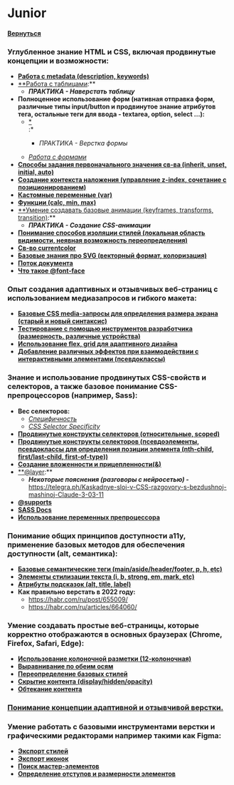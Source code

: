 # Junior

#### [Вернуться](../HTML_CSS.md)

### Углубленное знание HTML и CSS, включая продвинутые концепции и возможности:

- [**Работа с metadata (description, keywords)**](https://developer.mozilla.org/ru/docs/Web/HTML/Element/meta)
- [\*\*Работа с таблицами](https://doka.guide/html/tables):\*\*
  - **_ПРАКТИКА - Наверстать таблицу_**
- **Полноценное использование форм (нативная отправка форм, различные типы input/button и продвинутое знание атрибутов тега, остальные теги для ввода - textarea, option, select …):**
  - [\*<form>](https://doka.guide/html/form/):\*
    - _ПРАКТИКА - Верстка формы_
  - [_Работа с формами_](https://doka.guide/js/deal-with-forms/)
- [**Способы задания первоначального значения св-ва (inherit, unset, initial, auto)**](https://web-standards.ru/articles/inherit-initial-unset-revert/)
- [**Создание контекста наложения (управление z-index, сочетание с позиционированием)**](https://developer.mozilla.org/ru/docs/Web/CSS/CSS_positioned_layout/Understanding_z-index/Stacking_context)
- [**Кастомные переменные (var)**](https://doka.guide/css/custom-properties)
- [**Функции (calc, min, max)**](https://yoksel.github.io/css-math/)
- [\*\*Умение создавать базовые анимации (keyframes, transforms, transition)](https://codelab.pro/osnovy-css-animaczii-transitions-keyframes-i-funkczii-sinhronizaczii/):\*\*
  - **_ПРАКТИКА - Создание CSS-анимации_**
- [**Понимание способов изоляции стилей (локальная область видимости, неявная возможность переопределения)**](https://www.youtube.com/watch?v=xtC6l5-q4yU&ab_channel=DavidDobryakov)
- [**Св-во currentcolor**](https://doka.guide/css/currentcolor)
- [**Базовые знания про SVG (векторный формат, колоризация)**](https://ru.hexlet.io/blog/posts/kak-rabotat-s-formatom-svg-rukovodstvo-dlya-nachinayuschih-veb-razrabotchikov)
- [**Поток документа**](https://doka.guide/html/flow)
- [**Что такое @font-face**](https://telegra.ph/CHto-takoe-font-face-07-16)

### Опыт создания адаптивных и отзывчивых веб-страниц с использованием медиазапросов и гибкого макета:

- [**Базовые CSS media-запросы для определения размера экрана (старый и новый синтаксис)**](https://developer.mozilla.org/ru/docs/Web/CSS/CSS_media_queries/Using_media_queries)
- [**Тестирование с помощью инструментов разработчика (размерность, различные устройства)**](https://www.youtube.com/watch?v=PDYpTEGXuEI&ab_channel=code_sisters)
- [**Использование flex, grid для адаптивного дизайна**](https://www.youtube.com/watch?v=oUQy6G_ridI&ab_channel=ITVDN)
- [**Добавление различных эффектов при взаимодействии с интерактивными элементами (псевдоклассы)**](https://developer.mozilla.org/ru/docs/Learn/CSS/Building_blocks/Selectors/Pseudo-classes_and_pseudo-elements)

### Знание и использование продвинутых CSS-свойств и селекторов, а также базовое понимание CSS-препроцессоров (например, Sass):

- **Вес селекторов:**
  - [_Специфичность_](https://doka.guide/css/specificity)
  - [_CSS Selector Specificity_](https://polypane.app/css-specificity-calculator/#selector=)
- [**Продвинутые конструкты селекторов (относительные, scoped)**](https://www.dev-notes.ru/articles/css/at-scope/)
- [**Продвинутые конструкты селекторов (псевдоэлементы, псевдоклассы для определения позиции элемента (nth-child, first/last-child, first-of-type))**](https://webformyself.com/css-psevdoklassy-stilizaciya-elementov-po-indeksam)
- [**Создание вложенности и прицепленности(&)**](https://www.dev-notes.ru/articles/css/css-nesting)
- [\*\*@layer](https://doka.guide/css/layer):\*\*
  - **_Некоторые пояснения (разговоры с нейросетью) -_** https://telegra.ph/Kaskadnye-sloi-v-CSS-razgovory-s-bezdushnoj-mashinoj-Claude-3-03-11
- [**@supports**](https://doka.guide/css/supports)
- [**SASS Docs**](https://sass-scss.ru)
- [**Использование переменных препроцессора**](https://habr.com/ru/articles/332382/)

### Понимание общих принципов доступности a11y, применение базовых методов для обеспечения доступности (alt, семантика):

- [**Базовые семантические теги (main/aside/header/footer, p, h, etc)**](https://habr.com/ru/companies/htmlacademy/articles/546500/)
- [**Элементы стилизации текста (i, b, strong, em, mark, etc)**](https://abuzov.com/html-tekst/)
- [**Атрибуты подсказок (alt, title, label)**](https://reforge.ru/blog/stati-seo/vnutrennyaya-optimizavcia/alt-i-title-kartinok)
- **Как правильно верстать в 2022 году:**
  - https://habr.com/ru/post/655009/
  - https://habr.com/ru/articles/664060/

### Умение создавать простые веб-страницы, которые корректно отображаются в основных браузерах (Chrome, Firefox, Safari, Edge):

- [**Использование колоночной разметки (12-колоночная)**](https://htmlacademy.ru/blog/css/adaptive)
- [**Выравнивание по обеим осям**](https://developer.mozilla.org/ru/docs/Web/CSS/CSS_box_alignment)
- [**Переопределение базовых стилей**](https://nuancesprog.ru/p/18298)
- [**Скрытие контента (display/hidden/opacity)**](https://habr.com/ru/companies/ruvds/articles/485640/)
- [**Обтекание контента**](https://metanit.com/web/html5/6.17.php)

### [Понимание концепции адаптивной и отзывчивой верстки.](https://vc.ru/design/760017-responsiv-eto-kak-likbez-po-verstke-v-vebe-dlya-dizaynerov)

### Умение работать с базовыми инструментами верстки и графическими редакторами например такими как Figma:

- [**Экспорт стилей**](https://designcode.io/figma-handbook-exporting-css-codes)
- [**Экспорт иконок**](https://help.figma.com/hc/en-us/articles/13402894554519-Export-formats-and-settings)
- [**Поиск мастер-элементов**](https://infoservice24.ru/gde-nahoditsya-master-komponent-v-figma)
- [**Определение отступов и размерности элементов**](https://help.figma.com/hc/en-us/articles/360039956974-Measure-distances-between-layers)
